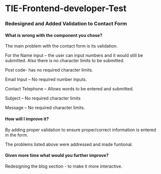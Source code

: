# TIE-Frontend-developer-Test



<h3>Redesigned and Added Validation to Contact Form</h3>



<h4>What is wrong with the component you chose? </h4>

The main problem with the contact form is its validation.

For the Name input – the user can input numbers and it would still be submitted. Also there is no character limits to be submitted.

Post code- has no required character limits.

Email Input – No required number inputs.

Contact Telephone – Allows words to be entered and submitted.

Subject – No required character limits

Message – No required character limits.

 <h4>How will I improve it?</h4>

By adding proper validation to ensure proper/correct information is entered in the form.

The problems listed above were addressed and made funtional.


<h4>Given more time what would you further improve? </h4>
Redesigning the blog section - to make it more interactive.


